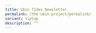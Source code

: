 ```yaml
---
title: Ubin Tides Newsletter
permalink: /the-ubin-project/permalink/
variant: tiptap
description: ""
---
```

